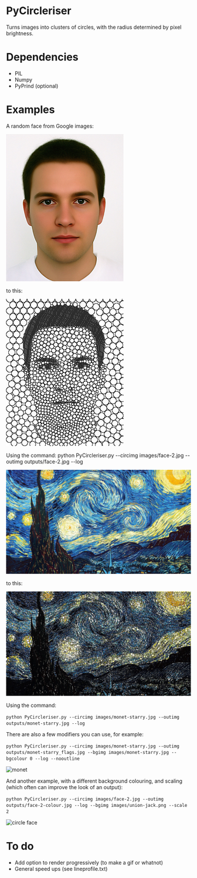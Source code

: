 PyCircleriser
=============

Turns images into clusters of circles, with the radius determined by pixel brightness.

Dependencies
============
 - PIL
 - Numpy
 - PyPrind (optional)

Examples
========
A random face from Google images:

![face](https://raw.githubusercontent.com/OlympusMonds/PyCircleriser/master/images/face-2.jpg)

to this:

![circle face](https://raw.githubusercontent.com/OlympusMonds/PyCircleriser/master/outputs/face-2.jpg)

Using the command:
    python PyCircleriser.py --circimg images/face-2.jpg --outimg outputs/face-2.jpg --log

![monet](https://raw.githubusercontent.com/OlympusMonds/PyCircleriser/master/images/monet-starry.jpg)

to this:

![monet](https://raw.githubusercontent.com/OlympusMonds/PyCircleriser/master/outputs/monet-starry.jpg)

Using the command:

```python PyCircleriser.py --circimg images/monet-starry.jpg --outimg outputs/monet-starry.jpg --log```

There are also a few modifiers you can use, for example:

```python PyCircleriser.py --circimg images/monet-starry.jpg --outimg outputs/monet-starry_flags.jpg --bgimg images/monet-starry.jpg --bgcolour 0 --log --nooutline```

![monet](https://raw.githubusercontent.com/OlympusMonds/PyCircleriser/master/outputs/monet-starry_flags.jpg)

And another example, with a different background colouring, and scaling (which often can improve the look of an output):

```python PyCircleriser.py --circimg images/face-2.jpg --outimg outputs/face-2-colour.jpg --log --bgimg images/union-jack.png --scale 2```

![circle face](https://raw.githubusercontent.com/OlympusMonds/PyCircleriser/master/outputs/face-2-colour.jpg)

To do
=====
 - Add option to render progressively (to make a gif or whatnot)
 - General speed ups (see lineprofile.txt)
